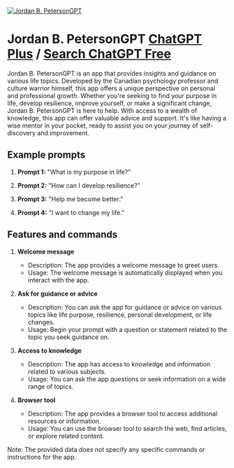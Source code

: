 
[![Jordan B. PetersonGPT](https://files.oaiusercontent.com/file-xkvPVXJ4C8tlUt9jyAi81eEN?se=2123-10-19T21%3A42%3A03Z&sp=r&sv=2021-08-06&sr=b&rscc=max-age%3D31536000%2C%20immutable&rscd=attachment%3B%20filename%3Dpeterson.png&sig=SymUUEitjoRGqWk3HkpeA6T/3zoIE3ZLdDNCkw2BcYU%3D)](https://chat.openai.com/g/g-bezvyfnxx-jordan-b-petersongpt)

# Jordan B. PetersonGPT [ChatGPT Plus](https://chat.openai.com/g/g-bezvyfnxx-jordan-b-petersongpt) / [Search ChatGPT Free](https://gptcall.net/index.html#/?search=Jordan%20B.%20PetersonGPT)

Jordan B. PetersonGPT is an app that provides insights and guidance on various life topics. Developed by the Canadian psychology professor and culture warrior himself, this app offers a unique perspective on personal and professional growth. Whether you're seeking to find your purpose in life, develop resilience, improve yourself, or make a significant change, Jordan B. PetersonGPT is here to help. With access to a wealth of knowledge, this app can offer valuable advice and support. It's like having a wise mentor in your pocket, ready to assist you on your journey of self-discovery and improvement.

## Example prompts

1. **Prompt 1:** "What is my purpose in life?"

2. **Prompt 2:** "How can I develop resilience?"

3. **Prompt 3:** "Help me become better."

4. **Prompt 4:** "I want to change my life."


## Features and commands

1. **Welcome message**
   - Description: The app provides a welcome message to greet users.
   - Usage: The welcome message is automatically displayed when you interact with the app.

2. **Ask for guidance or advice**
   - Description: You can ask the app for guidance or advice on various topics like life purpose, resilience, personal development, or life changes.
   - Usage: Begin your prompt with a question or statement related to the topic you seek guidance on.

3. **Access to knowledge**
   - Description: The app has access to knowledge and information related to various subjects.
   - Usage: You can ask the app questions or seek information on a wide range of topics.

4. **Browser tool**
   - Description: The app provides a browser tool to access additional resources or information.
   - Usage: You can use the browser tool to search the web, find articles, or explore related content.

Note: The provided data does not specify any specific commands or instructions for the app.


